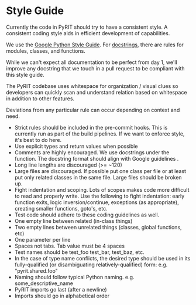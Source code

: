 # Style Guide

Currently the code in PyRIT should try to have a consistent style. A consistent coding style aids in efficient development of capabilities.


We use the [Google Python Style Guide](https://google.github.io/styleguide/pyguide.html).
For [docstrings](https://google.github.io/styleguide/pyguide.html#38-comments-and-docstrings),
there are rules for modules, classes, and functions.

While we can't expect all documentation to be perfect from day 1, we'll improve any docstring
that we touch in a pull request to be compliant with this style guide.

The PyRIT codebase uses whitespace for organization / visual clues so developers can quickly scan and understand relation based on whitespace in addition to other features.

Deviations from any particular rule can occur depending on context and need.

- Strict rules should be included in the pre-commit hooks. This is currently run as part of the build pipelines. If we want to enforce style, it's best to do here.
- Use explicit types and return values when possible
- Comments are highly encouraged. We use docstrings under the function. The docstring format should align with Google guidelines .
- Long line lengths are discouraged (>= ~120)
- Large files are discouraged. If possible put one class per file or at least put only related classes in the same file. Large files should be broken up.
- Fight indentation and scoping. Lots of scopes makes code more difficult to read and properly write. Use the following to fight indentation: early function exits, logic inversion/continue, exceptions (as appropriate), creating smaller functions, goto's, etc.
- Test code should adhere to these coding guidelines as well.
- One empty line between related (in-class things)
- Two empty lines between unrelated things (classes, global functions, etc)
- One parameter per line
- Spaces not tabs. Tab value must be 4 spaces
- Test names should be test_foo test_bar, test_baz, etc.
- In the case of type name conflicts, the desired type should be used in its fully-qualified (or disambiguating relatively-qualified) form: e.g. "pyrit.shared.foo"
- Naming should follow typical Python naming. e.g. some_descriptive_name
- PyRIT imports go last (after a newline)
- Imports should go in alphabetical order
